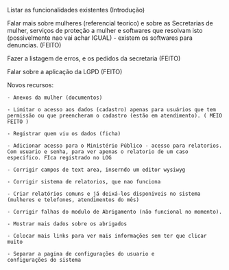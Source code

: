 Listar as funcionalidades existentes (Introdução)

Falar mais sobre mulheres (referencial teorico) e sobre as Secretarias de mulher, serviços de proteção a mulher e softwares que resolvam isto (possivelmente nao vai achar IGUAL) - existem os softwares para denuncias. (FEITO)

Fazer a listagem de erros, e os pedidos da secretaria (FEITO)

Falar sobre a aplicação da LGPD (FEITO)

Novos recursos:

	- Anexos da mulher (documentos)
 
	- Limitar o acesso aos dados (cadastro) apenas para usuários que tem permissão ou que preencheram o cadastro (estão em atendimento). ( MEIO FEITO )
 
	- Registrar quem viu os dados (ficha)
 
	- Adicionar acesso para o Ministério Público - acesso para relatorios. Com usuario e senha, para ver apenas o relatorio de um caso especifico. FIca registrado no LOG
 
	- Corrigir campos de text area, inserndo um editor wysiwyg
 
	- Corrigir sistema de relatorios, que nao funciona
 
	- Criar relatórios comuns e já deixá-los disponiveis no sistema (mulheres e telefones, atendimentos do mês)
 
	- Corrigir falhas do modulo de Abrigamento (não funcional no momento).
 
	- Mostrar mais dados sobre os abrigados
 
	- Colocar mais links para ver mais informações sem ter que clicar muito
 
	- Separar a pagina de configurações do usuario e configurações do sistema
 
